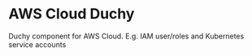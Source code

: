 # AWS Cloud Duchy

Duchy component for AWS Cloud. 
E.g. IAM user/roles and Kubernetes service accounts
